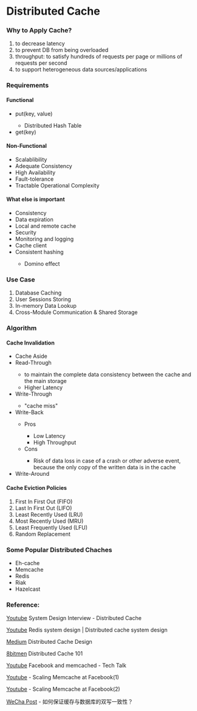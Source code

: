 # Distributed Cache

### Why to Apply Cache?

<ol>
    <li>to decrease latency</li>
    <li>to prevent DB from being overloaded</li>
    <li>throughput: to satisfy hundreds of requests per page or millions of requests per second</li>
    <li>to support heterogeneous data sources/applications</li>
</ol>

### Requirements

#### Functional

<ul>
    <li>put(key, value)</li>
    <ul>
        <li>Distributed Hash Table</li>
    </ul>
    <li>get(key)</li>
</ul>

#### Non-Functional

<ul>
    <li>Scalablibility</li>
    <li>Adequate Consistency</li>
    <li>High Availability</li>
    <li>Fault-tolerance</li>
    <li>Tractable Operational Complexity</li>
</ul>

#### What else is important

<ul>
    <li>Consistency</li>
    <li>Data expiration</li>
    <li>Local and remote cache</li>
    <li>Security</li>
    <li>Monitoring and logging</li>
    <li>Cache client</li>
    <li>Consistent hashing</li>
    <ul>
        <li>Domino effect</li>
    </ul>
</ul>

### Use Case

<ol>
    <li>Database Caching</li>
    <li>User Sessions Storing</li>
    <li>In-memory Data Lookup</li>
    <li>Cross-Module Communication & Shared Storage</li>
</ol>

### Algorithm

#### Cache Invalidation

<ul>
    <li>Cache Aside</li>
    <li>Read-Through</li>
    <ul>
        <li>to maintain the complete data consistency between the cache and the main storage</li>
        <li>Higher Latency</li>
    </ul>
    <li>Write-Through</li>
    <ul>
        <li>"cache miss"</li>
    </ul>
    <li>Write-Back</li>
    <ul>
        <li>Pros</li>
        <ul>
            <li>Low Latency</li>
            <li>High Throughput</li>
        </ul>
        <li>Cons</li>
        <ul>
            <li>Risk of data loss in case of a crash or other adverse event, because the only copy of the written data is in the cache</li>
        </ul>
    </ul>
    <li>Write-Around</li>
</ul>

#### Cache Eviction Policies

<ol>
    <li>First In First Out (FIFO)</li>
    <li>Last In First Out (LIFO)</li>
    <li>Least Recently Used (LRU)</li>
    <li>Most Recently Used (MRU)</li>
    <li>Least Frequently Used (LFU)</li>
    <li>Random Replacement</li>
</ol>

### Some Popular Distributed Chaches

<ul>
    <li>Eh-cache</li>
    <li>Memcache</li>
    <li>Redis</li>
    <li>Riak</li>
    <li>Hazelcast</li>
</ul>


### Reference:
[Youtube](https://youtu.be/iuqZvajTOyA) System Design Interview - Distributed Cache

[Youtube](https://youtu.be/DUbEgNw-F9c) Redis system design | Distributed cache system design

[Medium](https://medium.com/rtkal/distributed-cache-design-348cbe334df1) Distributed Cache Design

[8bitmen](https://www.8bitmen.com/distributed-cache-101-the-only-guide-youll-ever-need/) Distributed Cache 101

[Youtube](https://youtu.be/UH7wkvcf0ys) Facebook and memcached - Tech Talk

[Youtube](https://youtu.be/0zjSb0AYMJM) - Scaling Memcache at Facebook(1)

[Youtube](https://youtu.be/rGu0wJTkIr8) - Scaling Memcache at Facebook(2)

[WeCha Post](https://mp.weixin.qq.com/s/aUTt4aEo7u3KKcNBNtcNyQ) - 如何保证缓存与数据库的双写一致性？